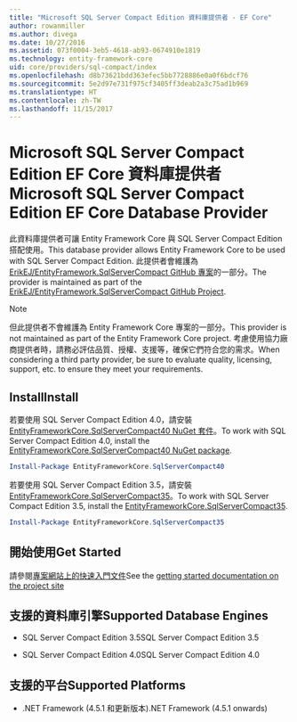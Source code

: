 ```yaml
---
title: "Microsoft SQL Server Compact Edition 資料庫提供者 - EF Core"
author: rowanmiller
ms.author: divega
ms.date: 10/27/2016
ms.assetid: 073f0004-3eb5-4618-ab93-0674910e1819
ms.technology: entity-framework-core
uid: core/providers/sql-compact/index
ms.openlocfilehash: d8b73621bdd363efec5bb7728886e0a0f6bdcf76
ms.sourcegitcommit: 5e2d97e731f975cf3405ff3deab2a3c75ad1b969
ms.translationtype: HT
ms.contentlocale: zh-TW
ms.lasthandoff: 11/15/2017
---
```

# <a name="microsoft-sql-server-compact-edition-ef-core-database-provider"></a><span data-ttu-id="92d57-102">Microsoft SQL Server Compact Edition EF Core 資料庫提供者</span><span class="sxs-lookup"><span data-stu-id="92d57-102">Microsoft SQL Server Compact Edition EF Core Database Provider</span></span>

<span data-ttu-id="92d57-103">此資料庫提供者可讓 Entity Framework Core 與 SQL Server Compact Edition 搭配使用。</span><span class="sxs-lookup"><span data-stu-id="92d57-103">This database provider allows Entity Framework Core to be used with SQL Server Compact Edition.</span></span> <span data-ttu-id="92d57-104">此提供者會維護為 [ErikEJ/EntityFramework.SqlServerCompact GitHub 專案](https://github.com/ErikEJ/EntityFramework.SqlServerCompact)的一部分。</span><span class="sxs-lookup"><span data-stu-id="92d57-104">The provider is maintained as part of the [ErikEJ/EntityFramework.SqlServerCompact GitHub Project](https://github.com/ErikEJ/EntityFramework.SqlServerCompact).</span></span>

> [!NOTE]  
> <span data-ttu-id="92d57-105">但此提供者不會維護為 Entity Framework Core 專案的一部分。</span><span class="sxs-lookup"><span data-stu-id="92d57-105">This provider is not maintained as part of the Entity Framework Core project.</span></span> <span data-ttu-id="92d57-106">考慮使用協力廠商提供者時，請務必評估品質、授權、支援等，確保它們符合您的需求。</span><span class="sxs-lookup"><span data-stu-id="92d57-106">When considering a third party provider, be sure to evaluate quality, licensing, support, etc. to ensure they meet your requirements.</span></span>

## <a name="install"></a><span data-ttu-id="92d57-107">Install</span><span class="sxs-lookup"><span data-stu-id="92d57-107">Install</span></span>

<span data-ttu-id="92d57-108">若要使用 SQL Server Compact Edition 4.0，請安裝 [EntityFrameworkCore.SqlServerCompact40 NuGet 套件](https://www.nuget.org/packages/EntityFrameworkCore.SqlServerCompact40)。</span><span class="sxs-lookup"><span data-stu-id="92d57-108">To work with SQL Server Compact Edition 4.0, install the [EntityFrameworkCore.SqlServerCompact40 NuGet package](https://www.nuget.org/packages/EntityFrameworkCore.SqlServerCompact40).</span></span>

``` powershell
Install-Package EntityFrameworkCore.SqlServerCompact40
```

<span data-ttu-id="92d57-109">若要使用 SQL Server Compact Edition 3.5，請安裝 [EntityFrameworkCore.SqlServerCompact35](https://www.nuget.org/packages/EntityFrameworkCore.SqlServerCompact35)。</span><span class="sxs-lookup"><span data-stu-id="92d57-109">To work with SQL Server Compact Edition 3.5, install the [EntityFrameworkCore.SqlServerCompact35](https://www.nuget.org/packages/EntityFrameworkCore.SqlServerCompact35).</span></span>

``` powershell
Install-Package EntityFrameworkCore.SqlServerCompact35
```

## <a name="get-started"></a><span data-ttu-id="92d57-110">開始使用</span><span class="sxs-lookup"><span data-stu-id="92d57-110">Get Started</span></span>

<span data-ttu-id="92d57-111">請參閱[專案網站上的快速入門文件](https://github.com/ErikEJ/EntityFramework.SqlServerCompact/wiki/Using-EF-Core-with-SQL-Server-Compact-in-Traditional-.NET-Applications)</span><span class="sxs-lookup"><span data-stu-id="92d57-111">See the [getting started documentation on the project site](https://github.com/ErikEJ/EntityFramework.SqlServerCompact/wiki/Using-EF-Core-with-SQL-Server-Compact-in-Traditional-.NET-Applications)</span></span>

## <a name="supported-database-engines"></a><span data-ttu-id="92d57-112">支援的資料庫引擎</span><span class="sxs-lookup"><span data-stu-id="92d57-112">Supported Database Engines</span></span>

* <span data-ttu-id="92d57-113">SQL Server Compact Edition 3.5</span><span class="sxs-lookup"><span data-stu-id="92d57-113">SQL Server Compact Edition 3.5</span></span>

* <span data-ttu-id="92d57-114">SQL Server Compact Edition 4.0</span><span class="sxs-lookup"><span data-stu-id="92d57-114">SQL Server Compact Edition 4.0</span></span>

## <a name="supported-platforms"></a><span data-ttu-id="92d57-115">支援的平台</span><span class="sxs-lookup"><span data-stu-id="92d57-115">Supported Platforms</span></span>

* <span data-ttu-id="92d57-116">.NET Framework (4.5.1 和更新版本)</span><span class="sxs-lookup"><span data-stu-id="92d57-116">.NET Framework (4.5.1 onwards)</span></span>
